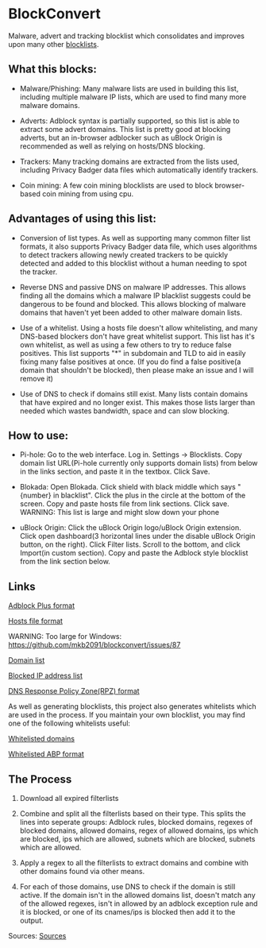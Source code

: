 # BlockConvert

Malware, advert and tracking blocklist which consolidates and improves upon many other [blocklists](https://github.com/mkb2091/blockconvert/blob/master/filterlists.csv).


## What this blocks:
- Malware/Phishing: Many malware lists are used in building this list, including multiple malware IP lists, which are used to find many more malware domains.

- Adverts: Adblock syntax is partially supported, so this list is able to extract some advert domains. This list is pretty good at blocking adverts, but an in-browser adblocker such as uBlock Origin is recommended as well as relying on hosts/DNS blocking.

- Trackers: Many tracking domains are extracted from the lists used, including Privacy Badger data files which automatically identify trackers.

- Coin mining: A few coin mining blocklists are used to block browser-based coin mining from using cpu.

## Advantages of using this list:
- Conversion of list types. As well as supporting many common filter list formats, it also supports Privacy Badger data file, which uses algorithms to detect trackers allowing newly created trackers to be quickly detected and added to this blocklist without a human needing to spot the tracker.

- Reverse DNS and passive DNS on malware IP addresses. This allows finding all the domains which a malware IP blacklist suggests could be dangerous to be found and blocked. This allows blocking of malware domains that haven't yet been added to other malware domain lists.

- Use of a whitelist. Using a hosts file doesn't allow whitelisting, and many DNS-based blockers don't have great whitelist support. This list has it's own whitelist, as well as using a few others to try to reduce false positives. This list supports "*" in subdomain and TLD to aid in easily fixing many false positives at once. (If you do find a false positive(a domain that shouldn't be blocked), then please make an issue and I will remove it)

- Use of DNS to check if domains still exist. Many lists contain domains that have expired and no longer exist. This makes those lists larger than needed which wastes bandwidth, space and can slow blocking.

## How to use:
- Pi-hole: Go to the web interface. Log in. Settings -> Blocklists. Copy domain list URL(Pi-hole currently only supports domain lists) from below in the links section, and paste it in the textbox. Click Save.

- Blokada: Open Blokada. Click shield with black middle which says "{number} in blacklist". Click the plus in the circle at the bottom of the screen. Copy and paste hosts file from link sections. Click save. WARNING: This list is large and might slow down your phone

- uBlock Origin: Click the uBlock Origin logo/uBlock Origin extension. Click open dashboard(3 horizontal lines under the disable uBlock Origin button, on the right). Click Filter lists. Scroll to the bottom, and click Import(in custom section). Copy and paste the Adblock style blocklist from the link section below.

## Links

[Adblock Plus format](https://mkb2091.github.io/blockconvert/output/adblock.txt)

[Hosts file format](https://mkb2091.github.io/blockconvert/output/hosts.txt)

WARNING: Too large for Windows: https://github.com/mkb2091/blockconvert/issues/87

[Domain list](https://mkb2091.github.io/blockconvert/output/domains.txt)

[Blocked IP address list](https://mkb2091.github.io/blockconvert/output/ip_blocklist.txt)

[DNS Response Policy Zone(RPZ) format](https://mkb2091.github.io/blockconvert/output/domains.rpz)

As well as generating blocklists, this project also generates whitelists which are used in the process. If you maintain your own blocklist, you may find one of the following whitelists useful:

[Whitelisted domains](https://mkb2091.github.io/blockconvert/output/whitelist_domains.txt)

[Whitelisted ABP format](https://mkb2091.github.io/blockconvert/output/whitelist_adblock.txt)

## The Process

1. Download all expired filterlists

2. Combine and split all the filterlists based on their type. This splits the lines into seperate groups: Adblock rules, blocked domains, regexes of blocked domains, allowed domains, regex of allowed domains, ips which are blocked, ips which are allowed, subnets which are blocked, subnets which are allowed.

3. Apply a regex to all the filterlists to extract domains and combine with other domains found via other means.

4. For each of those domains, use DNS to check if the domain is still active. If the domain isn't in the allowed domains list, doesn't match any of the allowed regexes, isn't in allowed by an adblock exception rule and it is blocked, or one of its cnames/ips is blocked then add it to the output.

Sources: [Sources](https://github.com/mkb2091/blockconvert/blob/master/filterlists.csv)

